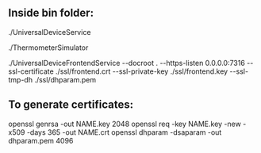## Inside bin folder:

./UniversalDeviceService

./ThermometerSimulator

./UniversalDeviceFrontendService --docroot . --https-listen 0.0.0.0:7316 --ssl-certificate ./ssl/frontend.crt --ssl-private-key ./ssl/frontend.key --ssl-tmp-dh ./ssl/dhparam.pem

## To generate certificates:

openssl genrsa -out NAME.key 2048
openssl req -key NAME.key -new -x509 -days 365 -out NAME.crt
openssl dhparam -dsaparam -out dhparam.pem 4096
